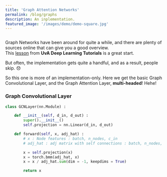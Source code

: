 ```yaml
---
title: 'Graph Attention Networks'
permalink: /blog/graphs
description: An inplementation.
featured_image: '/images/demo/demo-square.jpg'
---
```


![]()

Graph Networks have been around for quite a while, and there are plenty of sources online that can give you a good overview. <br>This [lesson](https://uvadlc-notebooks.readthedocs.io/en/latest/tutorial_notebooks/tutorial7/GNN_overview.html) from <b>UvA Deep Learning Tutorials</b> is a great start. 

But often, the implementation gets quite a handful, and as a result, people skip. 😞 

So this one is more of an implementation-only. Here we get the basic Graph Convolutional Layer, and the Graph Attention Layer, <b>multi-headed</b>! Hehe! 

### Graph Convolutional Layer
```python
class GCNLayer(nn.Module) :

    def __init__(self, d_in, d_out) :
        super().__init__()
        self.projection = nn.Linear(d_in, d_out)

    def forward(self, x, adj_hat) :
        # x : Node features : batch, n_nodes, c_in
        # adj_hat : adj matrix with self connections : batch, n_nodes, n_nodes

        x = self.projection(x)
        x = torch.bmm(adj_hat, x)
        x = x / adj_hat.sum(dim = -1, keepdims = True)

        return x 
```
